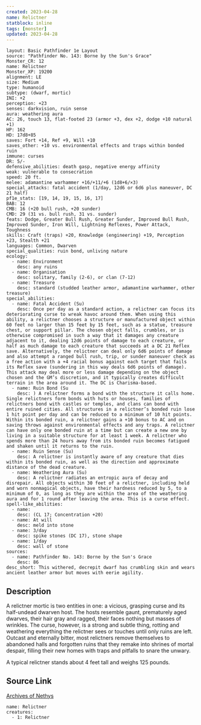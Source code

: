 ```yaml
---
created: 2023-04-28
name: Relictner
statblock: inline
tags: [monster]
updated: 2023-04-28
---
```

```statblock
layout: Basic Pathfinder 1e Layout
source: "Pathfinder No. 143: Borne by the Sun's Grace"
Monster_CR: 12
name: Relictner
Monster_XP: 19200
alignment: LE
size: Medium
type: humanoid
subtype: (dwarf, mortic)
INI: +2
perception: +23
senses: darkvision, ruin sense
aura: weathering aura
AC: 26, touch 13, flat-footed 23 (armor +3, dex +2, dodge +10 natural +1)
HP: 162
HD: 17d8+85
saves: Fort +14, Ref +9, Will +10
saves_other: +10 vs. environmental effects and traps within bonded ruin
immune: curses
DR: 5/-
defensive_abilities: death gasp, negative energy affinity
weak: vulnerable to consecration
speed: 20 ft.
melee: adamantine warhammer +16/+11/+6 (1d8+6/×3)
special_attacks: fatal accident (1/day, 12d6 or 6d6 plus maneuver, DC 21 half)
pf1e_stats: [19, 14, 19, 15, 16, 17]
BAB: 12
CMB: 16 (+20 bull rush, +20 sunder)
CMD: 29 (31 vs. bull rush, 31 vs. sunder)
feats: Dodge, Greater Bull Rush, Greater Sunder, Improved Bull Rush, Improved Sunder, Iron Will, Lightning Reflexes, Power Attack, Toughness
skills: Craft (traps) +20, Knowledge (engineering) +19, Perception +23, Stealth +21
languages: Common, Dwarven
special_qualities: ruin bond, unliving nature
ecology:
  - name: Environment
    desc: any ruins
  - name: Organisation
    desc: solitary, family (2-6), or clan (7-12)
  - name: Treasure
    desc: standard (studded leather armor, adamantine warhammer, other treasure)
special_abilities:
  - name: Fatal Accident (Su)
    desc: Once per day as a standard action, a relictner can focus its deteriorating curse to wreak havoc around them. When using this ability, a relictner chooses a structure or manufactured object within 60 feet no larger than 15 feet by 15 feet, such as a statue, treasure chest, or support pillar. The chosen object falls, crumbles, or is otherwise compromised in such a way that it damages any creature adjacent to it, dealing 12d6 points of damage to each creature, or half as much damage to each creature that succeeds at a DC 21 Reflex save. Alternatively, the relictner can deal only 6d6 points of damage and also attempt a ranged bull rush, trip, or sunder maneuver check as a free action with a +4 racial bonus against each target that fails its Reflex save (sundering in this way deals 6d6 points of damage). This attack may deal more or less damage depending on the object chosen and the GM’s discretion, and it typically creates difficult terrain in the area around it. The DC is Charisma-based.
  - name: Ruin Bond (Su
    desc: ) A relictner forms a bond with the structure it calls home. Single relictners form bonds with huts or houses, families of relictners bond with castles or temples, and clans can bond with entire ruined cities. All structures in a relictner’s bonded ruin lose 1 hit point per day and can be reduced to a minimum of 10 hit points. Within its bonded ruin, a relictner gains a +10 bonus to AC and on saving throws against environmental effects and any traps. A relictner can have only one bonded ruin at a time but can create a new one by living in a suitable structure for at least 1 week. A relictner who spends more than 24 hours away from its bonded ruin becomes fatigued and shaken until it returns to the ruin.
  - name: Ruin Sense (Su)
    desc: A relictner is instantly aware of any creature that dies within its bonded ruin, as well as the direction and approximate distance of the dead creature.
  - name: Weathering Aura (Su)
    desc: A relictner radiates an entropic aura of decay and disrepair. All objects within 30 feet of a relictner, including held and worn nonmagical objects, have their hardness reduced by 5, to a minimum of 0, as long as they are within the area of the weathering aura and for 1 round after leaving the area. This is a curse effect.
spell-like_abilities:
  - name:
    desc: (CL 17; Concentration +20)
  - name: At will
    desc: meld into stone
  - name: 3/day
    desc: spike stones (DC 17), stone shape
  - name: 1/day
    desc: wall of stone
sources:
  - name: Pathfinder No. 143: Borne by the Sun's Grace
    desc: 86
desc_short: This withered, decrepit dwarf has crumbling skin and wears ancient leather armor but moves with eerie agility.
```
## Description
A relictner mortic is two entities in one: a vicious, grasping curse and its half-undead dwarven host. The hosts resemble gaunt, prematurely aged dwarves, their hair gray and ragged, their faces nothing but masses of wrinkles. The curse, however, is a strong and subtle thing, rotting and weathering everything the relictner sees or touches until only ruins are left. Outcast and eternally bitter, most relictners remove themselves to abandoned halls and forgotten ruins that they remake into shrines of mortal despair, filling their new homes with traps and pitfalls to snare the unwary.

 A typical relictner stands about 4 feet tall and weighs 125 pounds.
## Source Link
[Archives of Nethys](https://aonprd.com/MonsterDisplay.aspx?ItemName=Relictner)
```encounter-table
name: Relictner
creatures:
  - 1: Relictner
```
